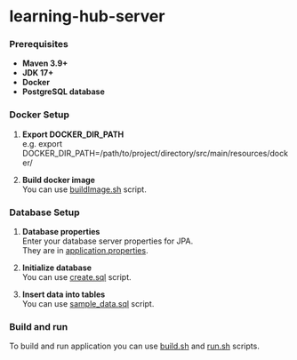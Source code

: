 # learning-hub-server

### Prerequisites
- **Maven 3.9+**
- **JDK 17+**
- **Docker**
- **PostgreSQL database**

### Docker Setup

1. **Export DOCKER_DIR_PATH** \
e.g. export DOCKER_DIR_PATH=/path/to/project/directory/src/main/resources/docker/

2. **Build docker image** \
You can use [buildImage.sh](src/main/resources/setup/docker/buildImage.sh) script.

### Database Setup

1. **Database properties** \
Enter your database server properties for JPA. \
They are in [application.properties](src/main/resources/application.properties).

2. **Initialize database** \
You can use [create.sql](src/main/resources/setup/database/create.sql) script.

3. **Insert data into tables** \
You can use [sample_data.sql](src/main/resources/setup/database/sample_data.sql) script.


### Build and run
To build and run application you can use [build.sh](build.sh) and [run.sh](run.sh) scripts.
